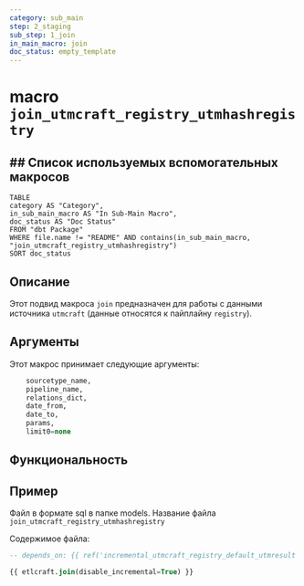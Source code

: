 ```yaml
---
category: sub_main
step: 2_staging
sub_step: 1_join
in_main_macro: join
doc_status: empty_template
---
```

# macro `join_utmcraft_registry_utmhashregistry`

## ## Список используемых вспомогательных макросов

```dataview
TABLE 
category AS "Category", 
in_sub_main_macro AS "In Sub-Main Macro",
doc_status AS "Doc Status"
FROM "dbt Package"
WHERE file.name != "README" AND contains(in_sub_main_macro, "join_utmcraft_registry_utmhashregistry")
SORT doc_status
```
## Описание

Этот подвид макроса `join` предназначен для работы с данными источника `utmcraft` (данные относятся к пайплайну `registry`).

## Аргументы

Этот макрос принимает следующие аргументы:
```sql
    sourcetype_name,
    pipeline_name,
    relations_dict,
    date_from,
    date_to,
    params,
    limit0=none
```
## Функциональность

## Пример

Файл в формате sql в папке models. Название файла `join_utmcraft_registry_utmhashregistry`

Содержимое файла:
```sql
-- depends_on: {{ ref('incremental_utmcraft_registry_default_utmresult') }}

{{ etlcraft.join(disable_incremental=True) }}
```
